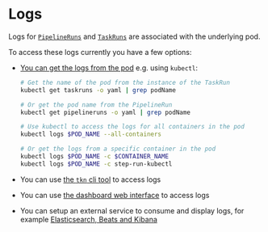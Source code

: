 <!--
---
linkTitle: "Logs"
weight: 8
---
-->
# Logs

Logs for [`PipelineRuns`](pipelineruns.md) and [`TaskRuns`](taskruns.md) are
associated with the underlying pod.

To access these logs currently you have a few options:

- [You can get the logs from the pod](https://kubernetes.io/docs/reference/kubectl/cheatsheet/#interacting-with-running-pods)
  e.g. using `kubectl`:

  ```bash
  # Get the name of the pod from the instance of the TaskRun
  kubectl get taskruns -o yaml | grep podName

  # Or get the pod name from the PipelineRun
  kubectl get pipelineruns -o yaml | grep podName

  # Use kubectl to access the logs for all containers in the pod
  kubectl logs $POD_NAME --all-containers

  # Or get the logs from a specific container in the pod
  kubectl logs $POD_NAME -c $CONTAINER_NAME
  kubectl logs $POD_NAME -c step-run-kubectl
  ```

- You can use [the `tkn` cli tool](https://github.com/tektoncd/cli) to access
  logs
- You can use
  [the dashboard web interface](https://github.com/tektoncd/dashboard) to access
  logs
- You can setup an external service to consume and display logs, for example
  [Elasticsearch, Beats and Kibana](https://github.com/mgreau/tekton-pipelines-elastic-tutorials)
